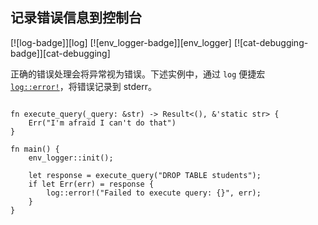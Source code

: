 ## 记录错误信息到控制台

<!--
> [development_tools/debugging/log/log-error.md](https://github.com/rust-lang-nursery/rust-cookbook/blob/master/src/development_tools/debugging/log/log-error.md)
> <br />
> commit b61c8e588ad8445de36cd5f28e99232b5f858a41 - 2020.06.01
-->

[![log-badge]][log] [![env_logger-badge]][env_logger] [![cat-debugging-badge]][cat-debugging]

正确的错误处理会将异常视为错误。下述实例中，通过 `log` 便捷宏 [`log::error!`]，将错误记录到 stderr。

```rust,edition2018

fn execute_query(_query: &str) -> Result<(), &'static str> {
    Err("I'm afraid I can't do that")
}

fn main() {
    env_logger::init();

    let response = execute_query("DROP TABLE students");
    if let Err(err) = response {
        log::error!("Failed to execute query: {}", err);
    }
}
```

[`log::error!`]: https://docs.rs/log/*/log/macro.error.html
